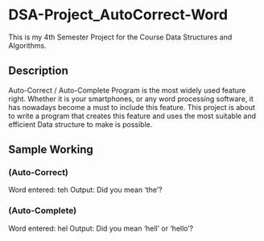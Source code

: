 # DSA-Project_AutoCorrect-Word

This is my 4th Semester Project for the Course Data Structures and Algorithms. 

## Description
Auto-Correct / Auto-Complete Program is the most widely used feature right. Whether it is your smartphones, or any word processing software, it has nowadays become a must to include this feature. This project is about to write a program that creates this feature and uses the most suitable and efficient Data structure to make is possible.

## Sample Working
### (Auto-Correct)
Word entered: teh
Output:  Did you mean ‘the’?

### (Auto-Complete)
Word entered: hel
Output: Did you mean ‘hell’ or ‘hello’?
